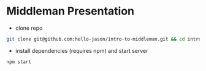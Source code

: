 # Middleman Presentation

* clone repo

```bash
git clone git@github.com:hello-jason/intro-to-middleman.git && cd intro-to-middleman
```

* install dependencies (requires npm) and start server

```bash
npm start
```
